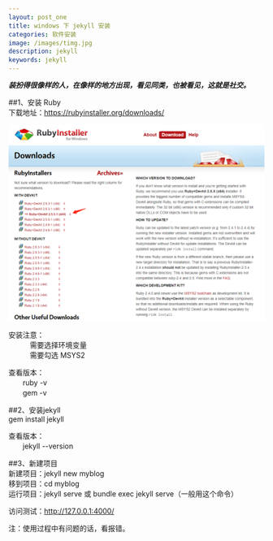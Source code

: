 ```yaml
---
layout: post_one
title: windows 下 jekyll 安装
categories: 软件安装
image: /images/timg.jpg
description: jekyll
keywords: jekyll
---
```


***装扮得很像样的人，在像样的地方出现，看见同类，也被看见，这就是社交。***

##1、安装 Ruby  
下载地址：https://rubyinstaller.org/downloads/  
  
![avatar](/images/otherTechnological/0190720201242.png)   

安装注意：  
　　　需要选择环境变量  
　　　需要勾选 MSYS2  

查看版本：  
　　ruby -v  
　　gem -v

##2、安装jekyll   
   gem install jekyll   
   
查看版本：  
　　jekyll --version  

##3、新建项目  
新建项目：jekyll new myblog  
移到项目：cd myblog  
运行项目：jekyll serve 或 bundle exec jekyll serve（一般用这个命令）

访问测试：http://127.0.0.1:4000/

注：使用过程中有问题的话，看报错。
